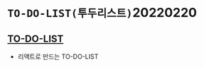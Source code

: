 # `TO-DO-LIST(투두리스트)`20220220

## [TO-DO-LIST](https://distracted-booth-ed1700.netlify.app/ 'Netlify로 이동')

- 리액트로 만드는 TO-DO-LIST
